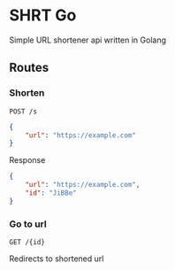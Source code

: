 # SHRT Go

Simple URL shortener api written in Golang

## Routes

### Shorten
`POST /s`

```json
{
	"url": "https://example.com"
}
```

Response

```json
{
	"url": "https://example.com",
	"id": "JiBBe"
}
```

### Go to url

`GET /{id}`

Redirects to shortened url
